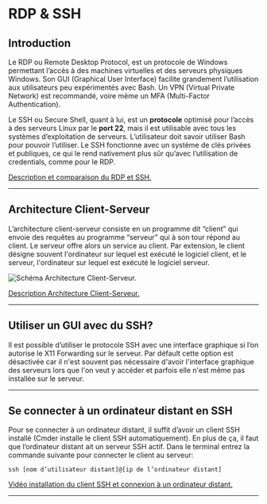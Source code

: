 # RDP & SSH
## Introduction
Le RDP ou Remote Desktop Protocol, est un protocole de Windows permettant l’accès à des machines virtuelles et des serveurs physiques Windows. Son GUI (Graphical User Interface) facilite grandement l’utilisation aux utilisateurs peu expérimentés avec Bash. Un VPN (Virtual Private Network)  est recommandé, voire même un MFA (Multi-Factor Authentication).

Le SSH ou Secure Shell, quant à lui, est un **protocole** optimisé pour l’accès à des serveurs Linux par le **port 22**, mais il est utilisable avec tous les systèmes d’exploitation de serveurs. L’utilisateur doit savoir utiliser Bash pour pouvoir l’utiliser. Le SSH fonctionne avec un système de clés privées et publiques, ce qui le rend nativement plus sûr qu’avec l’utilisation de credentials, comme pour le RDP.

[Description et comparaison du RDP et SSH.](https://jumpcloud.com/blog/rdp-ssh)
___
## Architecture Client-Serveur
L’architecture client-serveur consiste en un programme dit “client” qui envoie des requêtes au programme “serveur” qui à son tour répond au client. Le serveur offre alors un service au client. Par extension, le client désigne souvent l'ordinateur sur lequel est exécuté le logiciel client, et le serveur, l'ordinateur sur lequel est exécuté le logiciel serveur.

![Schéma Architecture Client-Serveur.](https://i.pinimg.com/originals/31/ef/4d/31ef4dac570817a942598656a36ea0ee.jpg)

[Description Architecture Client-Serveur.](https://fr.wikipedia.org/wiki/Client-serveur)
___
## Utiliser un GUI avec du SSH?
Il est possible d’utiliser le protocole SSH avec une interface graphique si l’on autorise le X11 Forwarding sur le serveur. Par défault cette option est désactivée car il n'est souvent pas nécessaire d'avoir l'interface graphique des serveurs lors que l'on veut y accéder et parfois elle n'est même pas installée sur le serveur.
___
## Se connecter à un ordinateur distant en SSH
Pour se connecter à un ordinateur distant, il suffit d’avoir un client SSH installé (Cmder installe le client SSH automatiquement). En plus de ça, il faut que l’ordinateur distant ait un serveur SSH actif. Dans le terminal entrez la commande suivante pour connecter le client au serveur:

```
ssh [nom d’utilisateur distant]@[ip de l’ordinateur distant]
```

[Vidéo installation du client SSH et connexion à un ordinateur distant.](https://www.youtube.com/watch?v=JbMgOKlj5fE)
___